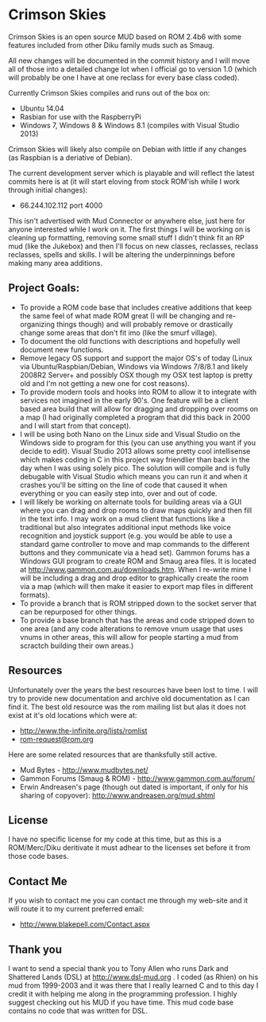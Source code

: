 Crimson Skies
=============

Crimson Skies is an open source MUD based on ROM 2.4b6 with some features included from other Diku family muds such as Smaug.  

All new changes will be documented in the commit history and I will move all of those into a detailed change lot when I
official go to version 1.0 (which will probably be one I have at one reclass for every base class coded). 

Currently Crimson Skies compiles and runs out of the box on:

  - Ubuntu 14.04
  - Rasbian for use with the RaspberryPi
  - Windows 7, Windows 8 & Windows 8.1 (compiles with Visual Studio 2013)

Crimson Skies will likely also compile on Debian with little if any changes (as Raspbian is a deriative of Debian).

The current development server which is playable and will reflect the latest commits here is at (it will start 
eloving from stock ROM'ish while I work through initial changes):

  - 66.244.102.112 port 4000

This isn't advertised with Mud Connector or anywhere else, just here for anyone interested while I work on it.  The first things 
I will be working on is cleaning up formatting, removing some small stuff I didn't think fit an RP mud (like the Jukebox) and 
then I'll focus on new classes, reclasses, reclass reclasses, spells and skills.  I will be altering the underpinnings before 
making many area additions.  

## Project Goals:

  - To provide a ROM code base that includes creative additions that keep the same
    feel of what made ROM great (I will be changing and re-organizing things though) and will probably
    remove or drastically change some areas that don't fit imo (like the smurf village).
  - To document the old functions with descriptions and hopefully well document new functions.
  - Remove legacy OS support and support the major OS's of today (Linux via Ubuntu/Raspbian/Debian, 
    Windows via Windows 7/8/8.1 and likely 2008R2 Server+ and possibly OSX though my OSX test laptop is
    pretty old and I'm not getting a new one for cost reasons).
  - To provide modern tools and hooks into ROM to allow it to integrate with services
    not imagined in the early 90's.  One feature will be a client based area build that
    will allow for dragging and dropping over rooms on a map (I had originally completed
    a program that did this back in 2000 and I will start from that concept).
  - I will be using both Nano on the Linux side and Visual Studio on the Windows side to
    program for this (you can use anything you want if you decide to edit).  Visual Studio 2013 
    allows some pretty cool intellisense which makes coding in C in this project way friendlier
    than back in the day when I was using solely pico.  The solution will compile and is fully
    debugable with Visual Studio which means you can run it and when it crashes you'll be sitting
    on the line of code that caused it when everything or you can easily step into, over and out
    of code.  
  - I will likely be working on alternate tools for building areas via a GUI where you can
    drag and drop rooms to draw maps quickly and then fill in the text info.  I may work on
    a mud client that functions like a traditional but also integrates additional input methods
    like voice recognition and joystick support (e.g. you would be able to use a standard game
    controller to move and map commands to the different buttons and they communicate via a head
    set).  Gammon forums has a Windows GUI program to create ROM and Smaug area files.  It is located at
    http://www.gammon.com.au/downloads.htm.  When I re-write mine I will be including a drag and drop editor
    to graphically create the room via a map (which will then make it easier to export map files in different
    formats).
  - To provide a branch that is ROM stripped down to the socket server that can be repurposed for other things.
  - To provide a base branch that has the areas and code stripped down to one area (and any code alterations to 
    remove vnum usage that uses vnums in other areas, this will allow for people starting a mud from scractch 
    building their own areas.)

## Resources

Unfortunately over the years the best resources have been lost to time.  I will try to
provide new documentation and archive old documentation as I can find it.  The best 
old resource was the rom mailing list but alas it does not exist at it's old locations
which were at:

  - http://www.the-infinite.org/lists/romlist
  - rom-request@rom.org

Here are some related resources that are thanksfully still active.

  - Mud Bytes - http://www.mudbytes.net/
  - Gammon Forums (Smaug & ROM) - http://www.gammon.com.au/forum/
  - Erwin Andreasen's page (though out dated is important, if only for his sharing of copyover): http://www.andreasen.org/mud.shtml

## License 

I have no specific license for my code at this time, but as this is a ROM/Merc/Diku deritivate it must 
adhear to the licenses set before it from those code bases.  

## Contact Me

If you wish to contact me you can contact me through my web-site and it will route it to
my current preferred email:

 - http://www.blakepell.com/Contact.aspx

## Thank you

I want to send a special thank you to Tony Allen who runs Dark and Shattered Lands (DSL) at
http://www.dsl-mud.org .  I coded (as Rhien) on his mud from 1999-2003 and it was there
that I really learned C and to this day I credit it with helping me along in the programming
profession.  I highly suggest checking out his MUD if you have time.  This mud code base contains no code
that was written for DSL.
